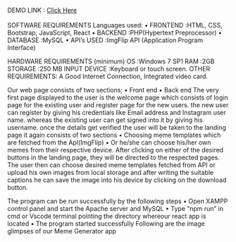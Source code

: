 DEMO LINK : [Click Here](https://www.hackerrank.com/koppueshwar27) 
<br>
<br>
SOFTWARE REQUIREMENTS Languages used:
• FRONTEND :HTML, CSS, Bootstrap, JavaScript, React 
• BACKEND :PHP(Hypertext Preprocessor) 
• DATABASE :MySQL 
• API’s USED :ImgFlip API (Application Program Interface)

HARDWARE REQUIREMENTS (minimum) 
OS :Windows 7 SP1 
RAM :2GB STORAGE :250 MB 
INPUT DEVICE :Keyboard or touch screen. 
OTHER REQUIREMENTS: A Good Internet Connection, Integrated video card.

Our web page consists of two sections;
• Front end 
• Back end 
The very first page displayed to the user is the welcome page which consists of login page for the existing user 
and register page for the new users. the new user can register by giving his credentials like Email address and 
Instagram user name. whereas the existing user can get signed into it by giving his username. 
once the details get verified the user will be taken to the landing page it again consists of two sections
• Choosing meme templates which are fetched from the Apl(ImgFlip) 
• Or he/she can choose his/her own memes from their respective device. After clicking on either of the desired buttons in the landing page,
  they will be directed to the respected pages. The user then can choose desired meme templates fetched from API or upload his own images
  from local storage and after writing the suitable captions he can save the image into his device by clicking on the download button.

The program can be run successfully by the following steps 
• Open XAMPP control panel and start the Apache server and MySQL 
• Type “npm run” in cmd or Vscode terminal pointing the directory whereour react app is located 
• The program started successfully Following are the image glimpses of our Meme Generator app
